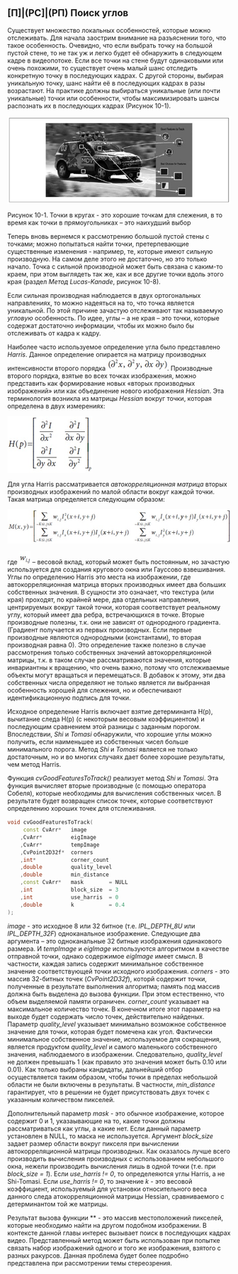 ## [П]|(РС]|(РП) Поиск углов

Существует множество локальных особенностей, которые можно отслеживать. Для начала заострим внимание на разъяснении того, что такое особенность. Очевидно, что если выбрать точку на большой пустой стене, то не так уж и легко будет её обнаружить в следующем кадре в видеопотоке. Если все точки на стене будут одинаковыми или очень похожими, то существует очень малый шанс отследить конкретную точку в последующих кадрах. С другой стороны, выбирая уникальную точку, шанс найти её в последующих кадрах в разы возрастают. На практике должны выбираться уникальные (или почти уникальные) точки или особенности, чтобы максимизировать шансы распознать их в последующих кадрах (Рисунок 10-1).

![Рисунок 10-1 не найден](Images/Pic_10_1.jpg)

Рисунок 10-1. Точки в кругах - это хорошие точкам для слежения, в то время как точки в прямоугольниках – это наихудший выбор

Теперь вновь вернемся к рассмотрению большой пустой стены с точками; можно попытаться найти точки, претерпевающие существенные изменения - например, те, которые имеют сильную производную. На самом деле этого не достаточно, но это только начало. Точка с сильной производной может быть связана с каким-то краем, при этом выглядеть так же, как и все другие точки вдоль этого края (раздел *Метод Lucas-Kanade*, рисунок 10-8).

Если сильная производная наблюдается в двух ортогональных направлениях, то можно надеяться на то, что точка является уникальной. По этой причине зачастую отслеживают так называемую *угловую* особенность. По идее, углы – а не края – это точки, которые содержат достаточно информации, чтобы их можно было бы отслеживать от кадра к кадру. 

Наиболее часто используемое определение угла было представлено *Harris*. Данное определение опирается на матрицу производных интенсивности второго порядка ![Формула 10-1 не найдена](Images/Frml_10_1.jpg). Производные второго порядка, взятые во всех точках изображения, можно представить как формирование новых «вторых производных изображений» или как объединение нового изображения *Hessian*. Эта терминология возникла из матрицы *Hessian* вокруг точки, которая определена в двух измерениях:

![Формула 10-2 не найдена](Images/Frml_10_2.jpg)

Для угла Harris рассматривается *автокорреляционная матрица* вторых производных изображений по малой области вокруг каждой точки. Такая матрица определяется следующим образом:

![Формула 10-3 не найдена](Images/Frml_10_3.jpg)

где ![Формула 10-4 не найдена](Images/Frml_10_4.jpg) – весовой вклад, который может быть постоянным, но зачастую используется для создания кругового окна или Гауссово взвешивания. Углы по определению Harris это места на изображении, где автокорреляционная матрица вторых производных имеет два больших собственных значения. В сущности это означает, что текстура (или края) проходят, по крайней мере, два отдельных направления, центрируемых вокруг такой точки, которая соответствует реальному углу, который имеет два ребра, встречающихся в точке. Вторые производные полезны, т.к. они не зависят от однородного градиента. (Градиент получается из первых производных. Если первые производные являются однородными (константами), то вторая производная равна 0). Это определение также полезно в случае рассмотрения только собственных значений автокорреляционной матрицы, т.к. в таком случае рассматриваются значения, которые инвариантны к вращению, что очень важно, потому что отслеживаемые объекты могут вращаться и перемещаться. В добавок к этому, эти два собственных числа определяют не только является ли выбранная особенность хорошей для слежения, но и обеспечивают идентификационную подпись для точки.

Исходное определение Harris включает взятие детерминанта H(p), вычитание следа H(p) (с некоторым весовым коэффициентом) и последующим сравнением этой разницы с заданным порогом. Впоследствии, *Shi* и *Tomasi* обнаружили, что хорошие углы можно получить, если наименьшее из собственных чисел больше минимального порога. Метод *Shi* и *Tomasi* является не только достаточным, но и во многих случаях дает более хорошие результаты, чем метод Harris.

Функция *cvGoodFeaturesToTrack()* реализует метод *Shi* и *Tomasi*. Эта функция вычисляет вторые производные (с помощью оператора Собеля), которые необходимы для вычисления собственных чисел. В результате будет возвращен список точек, которые соответствуют определению хороших точек для отслеживания.

```cpp
void cvGoodFeaturesToTrack(
	 const CvArr* 	image
	,CvArr* 		eigImage
	,CvArr* 		tempImage
	,CvPoint2D32f* 	corners
	,int* 			corner_count
	,double 		quality_level
	,double 		min_distance
	,const CvArr* 	mask 		= NULL
	,int 			block_size 	= 3
	,int 			use_harris 	= 0
	,double 		k 			= 0.4
);
```

*image* - это исходное 8 или 32 битное (т.е. *IPL_DEPTH_8U* или *IPL_DEPTH_32F*) одноканальное  изображение. Следующие два аргумента – это одноканальные 32 битные изображения одинакового размера. И *tempImage* и *eigImage* используются алгоритмом в качестве отправной точки, однако содержимое *eigImage* имеет смысл. В частности, каждая запись содержит минимальное собственное значение соответствующей точки исходного изображения. *corners* - это массив 32-битных точек (*CvPoint2D32f*), которй содержит точки, полученные в результате выполнения алгоритма; память под массив должна быть выделена до вызова функции. При этом естественно, что объем выделяемой памяти ограничен. *corner_count* указывает на максимальное количество точек. В конечном итоге этот параметр на выходе будет содержать число точек, действительно найденых. Параметр *quality_level* указывает минимально возможное собственное значение для точки, которая будет помечена как угол. Фактически минимальное собственное значение, используемое для сокращения, является продуктом *quality_level* и самого маленького собственного значения, наблюдаемого в изображении. Следовательно, *quality_level* не должен превышать 1 (как правило это значения может быть 0.10 или 0.01). Как только выбраны кандидаты, дальнейший отбор осуществляется таким образом, чтобы точки в пределах небольшой области не были включены в результаты. В частности, *min_distance* гарантирует, что в решении не будет присутствовать двух точек с указанным количеством пикселей.

Дополнительный параметр *mask* - это обычное изображение, которое содержит 0 и 1, указаывающие на то, какие точки должны рассматриваться как углы, а какие нет. Если данный параметр установлен в NULL, то маска не используется. Аргумент *block_size* задает размер области вокруг пикселя при вычислении автокорреляционной матрицы производных. Как оказалось лучше всего производить вычисления производных с использованием небольшого окна, нежели производить вычисления лишь в одной точки (т.е. при *block_size = 1*). Если *use_harris != 0*, то определеяются углы Harris, а не Shi-Tomasi. Если *use_harris != 0*, то значение *k* - это весовой коэффициент, используемый для установки относительного веса данного следа атокорреляционной матрицы Hessian, сравниваемого с детерминантом той же матрицы.

Результат вызова функции ** - это массив местоположений пикселей, которые необходимо найти на другом подобном изображении. В контексте данной главы интерес вызывает поиск в последующих кадрах видео. Представленный метод может быть использован при попытке связать набор изображений одного и того же изображения, взятого с разных ракурсов. Данная проблема будет более подробно представлена при рассмотрении темы стереозрения.